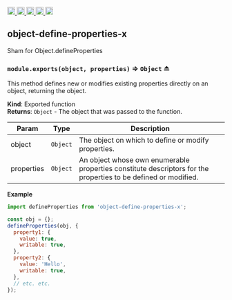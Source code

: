 <a href="https://travis-ci.org/Xotic750/object-define-properties-x"
  title="Travis status">
<img
  src="https://travis-ci.org/Xotic750/object-define-properties-x.svg?branch=master"
  alt="Travis status" height="18">
</a>
<a href="https://david-dm.org/Xotic750/object-define-properties-x"
  title="Dependency status">
<img src="https://david-dm.org/Xotic750/object-define-properties-x/status.svg"
  alt="Dependency status" height="18"/>
</a>
<a
  href="https://david-dm.org/Xotic750/object-define-properties-x?type=dev"
  title="devDependency status">
<img src="https://david-dm.org/Xotic750/object-define-properties-x/dev-status.svg"
  alt="devDependency status" height="18"/>
</a>
<a href="https://badge.fury.io/js/object-define-properties-x"
  title="npm version">
<img src="https://badge.fury.io/js/object-define-properties-x.svg"
  alt="npm version" height="18">
</a>
<a href="https://www.jsdelivr.com/package/npm/object-define-properties-x"
  title="jsDelivr hits">
<img src="https://data.jsdelivr.com/v1/package/npm/object-define-properties-x/badge?style=rounded"
  alt="jsDelivr hits" height="18">
</a>

<a name="module_object-define-properties-x"></a>

## object-define-properties-x

Sham for Object.defineProperties

<a name="exp_module_object-define-properties-x--module.exports"></a>

### `module.exports(object, properties)` ⇒ <code>Object</code> ⏏

This method defines new or modifies existing properties directly on an
object, returning the object.

**Kind**: Exported function  
**Returns**: <code>Object</code> - The object that was passed to the function.

| Param      | Type                | Description                                                                                                    |
| ---------- | ------------------- | -------------------------------------------------------------------------------------------------------------- |
| object     | <code>Object</code> | The object on which to define or modify properties.                                                            |
| properties | <code>Object</code> | An object whose own enumerable properties constitute descriptors for the properties to be defined or modified. |

**Example**

```js
import defineProperties from 'object-define-properties-x';

const obj = {};
defineProperties(obj, {
  property1: {
    value: true,
    writable: true,
  },
  property2: {
    value: 'Hello',
    writable: true,
  },
  // etc. etc.
});
```
